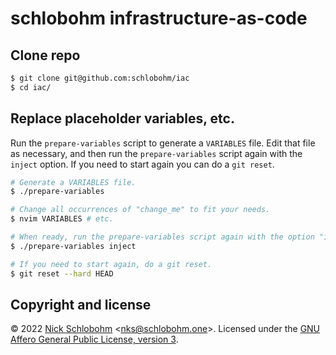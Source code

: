 # schlobohm infrastructure-as-code

## Clone repo

```bash
$ git clone git@github.com:schlobohm/iac
$ cd iac/
```

## Replace placeholder variables, etc.

Run the `prepare-variables` script to generate a `VARIABLES` file. Edit that file as necessary, and then run the `prepare-variables` script again with the `inject` option. If you need to start again you can do a `git reset`.

```bash
# Generate a VARIABLES file.
$ ./prepare-variables

# Change all occurrences of "change_me" to fit your needs.
$ nvim VARIABLES # etc.

# When ready, run the prepare-variables script again with the option "inject".
$ ./prepare-variables inject

# If you need to start again, do a git reset.
$ git reset --hard HEAD
```

## Copyright and license

&copy; 2022 [Nick Schlobohm](https://schlobohm.one/~nks) &lt;[nks@schlobohm.one](mailto:nks@schlobohm.one)&gt;. Licensed under the [GNU Affero General Public License, version 3](LICENSE).
